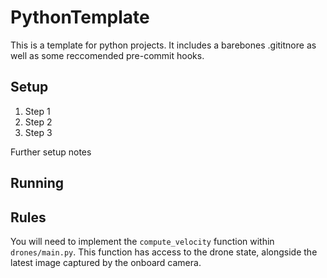 # PythonTemplate
This is a template for python projects. It includes a barebones .gititnore as well as some reccomended pre-commit hooks.

## Setup

1. Step 1
2. Step 2
3. Step 3

Further setup notes

## Running

## Rules

You will need to implement the `compute_velocity` function within `drones/main.py`. This function has access to the drone state, alongside the latest image captured by the onboard camera.
